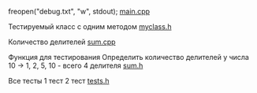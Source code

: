 freopen("debug.txt", "w", stdout);
[main.cpp](main.cpp)

Тестируемый класс
с одним методом
[myclass.h](myclass.h)

Количество делителей
[sum.cpp](sum.cpp)

Функция для тестирования
Определить количество делителей у числа
10 -> 1, 2, 5, 10 - всего 4 делителя
[sum.h](sum.h)

Все тесты
1 тест
2 тест
[tests.h](tests.h)

